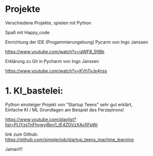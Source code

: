 # Projekte
Verschiedene Projekte, spielen mit Python

Spaß mit Happy_code

Einrichtung der IDE (Progammierungebung) Pycarm von Ingo Janssen

https://www.youtube.com/watch?v=iaWF8_5ftBk

Erklärung zu Git in Pycharm von Ingo Janssen

https://www.youtube.com/watch?v=KVhTyJe4nss

# 1. KI_bastelei:
<p>Python einsteiger Projekt von "Startup Teens" sehr gut erklärt, <br>
Einfache KI / ML Grundlagen am Beispiel des Perzeptrons! </p>

https://www.youtube.com/playlist?list=PLIYzsTnFhywyjBon1_tE4ZGVzXAx5FpWr

link zum Github: https://github.com/simpleclub/startup_teens_machine_learning

Jaman!!!
